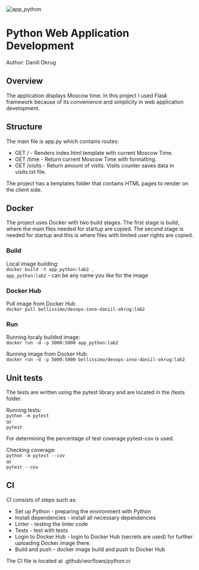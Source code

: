 ![app_python](https://github.com/DaniilOkrug/dev-ops-inno/workflows/Python%20CI/badge.svg)

# Python Web Application Development

Author: Daniil Okrug

## Overview

The application displays Moscow time. In this project I used Flask framework because of its convenience and simplicity in web application development.

## Structure

The main file is app.py which contains routes:

- GET / - Renders index.html template with current Moscow Time.
- GET /time - Return current Moscow Time with formatting.
- GET /visits - Return amount of visits. Visits counter saves data in visits.txt file.   

The project has a templates folder that contains HTML pages to render on the client side.

## Docker

The project uses Docker with two build stages. The first stage is build, where the main files needed for startup are copied. The second stage is needed for startup and this is where files with limited user rights are copied.

### Build

Local image building: \
`docker build -t app_python:lab2 .` \
`app_python:lab2` - can be any name you like for the image

### Docker Hub

Pull image from Docker Hub \
`docker pull bellissimo/devops-inno-daniil-okrug:lab2`

### Run

Running localy builded image: \
`docker run -d -p 5000:5000 app_python:lab2`

Running image from Docker Hub: \
`docker run -d -p 5000:5000 bellissimo/devops-inno-daniil-okrug:lab2`

## Unit tests

The tests are written using the pytest library and are located in the /tests folder.

Running tests: \
`python -m pytest` \
or \
`pytest`

For determining the percentage of test coverage pytest-cov is used.

Checking coverage: \
`python -m pytest --cov` \
or \
`pytest --cov`

## CI

CI consists of steps such as:

- Set up Python - preparing the environment with Python
- Install dependencies - install all necessary dependencies
- Linter - testing the linter code
- Tests - test with tests
- Login to Docker Hub - login to Docker Hub (secrets are used) for further uploading Docker image there.
- Build and push - docker image build and push to Docker Hub

The CI file is located at .github/worflows/python.ci
